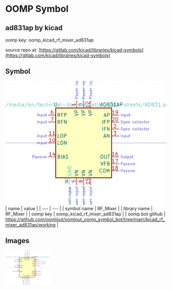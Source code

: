 # OOMP Symbol  
## ad831ap  by kicad  
  
oomp key: oomp_kicad_rf_mixer_ad831ap  
  
source repo at: [https://gitlab.com/kicad/libraries/kicad-symbols](https://gitlab.com/kicad/libraries/kicad-symbols)  
## Symbol  
  
[![working.png](working_600.png)](working.png)  
| name | value | 
| --- | --- | 
| symbol name | RF_Mixer | 
| library name | RF_Mixer | 
| oomp key | oomp_kicad_rf_mixer_ad831ap | 
| oomp bot github | https://github.com/oomlout/oomlout_oomp_symbol_bot/tree/main/kicad_rf_mixer_ad831ap/working | 
## Images  
  
[![working.png](working_140.png)](working.png)  

